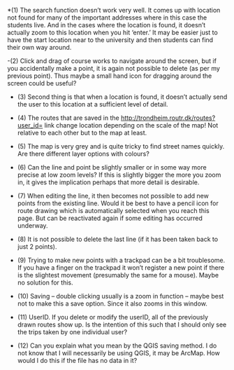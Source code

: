 
*(1) The search function doesn’t work very well. 
    It comes up with location not found for many of the important addresses where in this case the students live. 
    And in the cases where the location is found, it doesn’t actually zoom to this location when you hit ‘enter.’
    It may be easier just to have the start location near to the university and then students can find their own way around.

-(2) Click and drag of course works to navigate around the screen, but if you accidentally make a point, 
    it is again not possible to delete (as per my previous point). 
    Thus maybe a small hand icon for dragging around the screen could be useful?
 
* (3) Second thing is that when a location is found, 
    it doesn’t actually send the user to this location at a sufficient level of detail.
    
- (4) The routes that are saved in the http://trondheim.routr.dk/routes?user_id= 
    link change location depending on the scale of the map! 
    Not relative to each other but to the map at least.
    
* (5) The map is very grey and is quite tricky to find street names quickly. Are there different layer options with colours?
 
* (6) Can the line and point be slightly smaller or in some way more precise at low zoom levels? 
    If this is slightly bigger the more you zoom in, it gives the implication perhaps that more detail is desirable.
    
- (7) When editing the line, it then becomes not possible to add new points from the existing line. 
    Would it be best to have a pencil icon for route drawing which is automatically selected when you reach this page. 
    But can be reactivated again if some editing has occurred underway.

- (8) It is not possible to delete the last line (if it has been taken back to just 2 points).

- (9) Trying to make new points with a trackpad can be a bit troublesome. 
    If you have a finger on the trackpad it won’t register a new point if there is the slightest movement 
    (presumably the same for a mouse). Maybe no solution for this.
    
- (10)    Saving – double clicking usually is a zoom in function – maybe best not to make this a save option. 
        Since it also zooms in this window.
        
* (11)    UserID. If you delete or modify the userID, all of the previously drawn routes show up. 
        Is the intention of this such that I should only see the trips taken by one individual user?
        
* (12)    Can you explain what you mean by the QGIS saving method. 
        I do not know that I will necessarily be using QGIS, it may be ArcMap. 
        How would I do this if the file has no data in it?